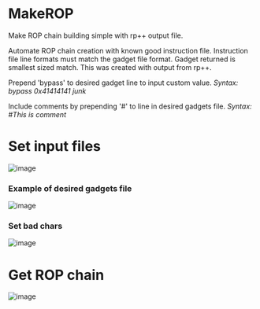 # MakeROP
Make ROP chain building simple with rp++ output file.

Automate ROP chain creation with known good instruction file.
Instruction file line formats must match the gadget file format.
Gadget returned is smallest sized match.
This was created with output from rp++.

Prepend 'bypass' to desired gadget line to input custom value.
<i>Syntax: bypass 0x41414141 junk</i>

Include comments by prepending '#' to line in desired gadgets file.
<i>Syntax: #This is comment</i>

<h1>Set input files</h1>

![image](https://user-images.githubusercontent.com/49540886/141837190-71823ae1-85d3-4865-ae11-7bf53bcfc54a.png)

<h3>Example of desired gadgets file</h3>

![image](https://user-images.githubusercontent.com/49540886/141815435-b1520470-592c-4a22-9647-11bf091c49c4.png)

<h3>Set bad chars</h3>

![image](https://user-images.githubusercontent.com/49540886/141701335-b92b42c0-548e-40fd-8995-ced5f01596dc.png)

<h1>Get ROP chain</h1>

![image](https://user-images.githubusercontent.com/49540886/141815402-dc2389a4-56c0-4d84-8536-93bab0625827.png)
